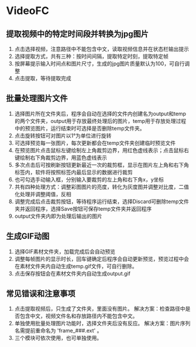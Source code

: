 # VideoFC

## 提取视频中的特定时间段并转换为jpg图片
1. 点击选择视频，注意路径中不能包含中文，读取视频信息并在状态栏输出提示
2. 选择提取方式，共有三种：按时间间隔，提取特定时刻，提取特定帧
3. 按屏幕提示输入时间点和图片尺寸，生成的jpg图片质量默认为100，可自行调整
4. 点击提取，等待提取完成

## 批量处理图片文件
1. 选择图片所在文件夹后，程序会自动在选择的文件内创建名为output和temp的两个文件夹，output用于存放最终处理后的图片，temp用于存放处理过程中的预览图片，运行结束时可选择是否删除temp文件夹。
2. 点击旋转按钮可对图片以1°为单位进行旋转
3. 可选择预览每一张图片，每次更新都会在temp文件夹创建临时预览文件
4. 在预览图片点击鼠标左键绘制左上角裁剪边界，用红色虚线表示；点击鼠标右键绘制右下角裁剪边界，用蓝色虚线表示
5. 多次点击后可按刷新按钮更新最近一次的裁剪框，显示在图片左上角和右下角标签内，软件将按照标签内最后显示的数据进行裁剪
6. 也可勾选手动输入框，分别输入要裁剪的左上角和右下角x，y坐标
7. 共有四种处理方式：调整彩图图片的亮度，转化为灰度图并调整对比度，二值化处理并调整阈值，反相
8. 调整完成后点击裁剪按钮，等待程序运行结束，选择Discard可删除temp文件夹并返回程序，选择Save按钮可保存temp文件夹并返回程序
9. output文件夹内即为处理后输出的图片

## 生成GIF动图
1. 选择GIF素材文件夹，加载完成后会自动预览
2. 调整每帧图片的显示时长，回车键确定后程序会自动更新预览，预览过程中会在素材文件夹内自动生成temp.gif文件，可自行删除。
3. 点击保存按钮会在素材文件夹内自动生成output.gif

## 常见错误和注意事项
1. 点击提取视频后，只生成了文件夹，里面没有图片。
解决方案：检查路径中是否包含中文，视频文件名和存放路径内不能包含中文。
2. 单独使用批量处理图片功能时，选择文件夹后没有反应。
解决方案：图片序列名需提前重命名为 'frame_###.ext' 。
3. 三个模块可依次使用，也可单独使用。